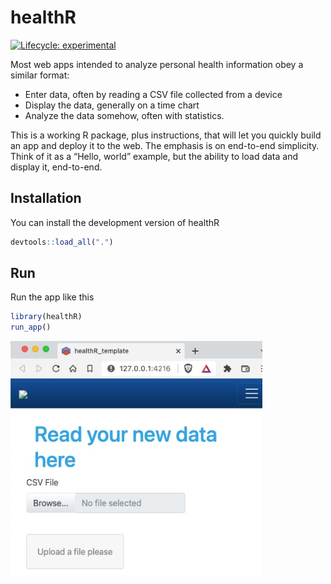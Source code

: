 
<!-- README.md is generated from README.Rmd. Please edit that file -->

# healthR

<!-- badges: start -->

[![Lifecycle:
experimental](https://img.shields.io/badge/lifecycle-experimental-orange.svg)](https://lifecycle.r-lib.org/articles/stages.html#experimental)
<!-- badges: end -->

Most web apps intended to analyze personal health information obey a
similar format:

-   Enter data, often by reading a CSV file collected from a device
-   Display the data, generally on a time chart
-   Analyze the data somehow, often with statistics.

This is a working R package, plus instructions, that will let you
quickly build an app and deploy it to the web. The emphasis is on
end-to-end simplicity. Think of it as a “Hello, world” example, but the
ability to load data and display it, end-to-end.

## Installation

You can install the development version of healthR

``` r
devtools::load_all(".")
```

## Run

Run the app like this

``` r
library(healthR)
run_app()
```

<img src="https://github.com/personalscience/healthR_template/blob/main/inst/img/InitialTemplate1.jpg?raw=true" width="80%" />
